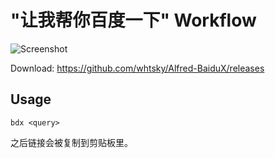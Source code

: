 # "让我帮你百度一下" Workflow

![Screenshot](https://ws3.sinaimg.cn/large/006tKfTcly1fhxf8lmhqoj30wy08aabg.jpg)

Download: https://github.com/whtsky/Alfred-BaiduX/releases

## Usage
```
bdx <query>
```

之后链接会被复制到剪贴板里。
